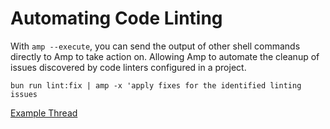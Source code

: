 # Automating Code Linting

With `amp --execute`, you can send the output of other shell commands directly to Amp to take action on. Allowing Amp to automate the cleanup of issues discovered by code linters configured in a project.

`bun run lint:fix | amp -x 'apply fixes for the identified linting issues`

[Example Thread](https://ampcode.com/threads/T-28cb7911-14bf-41c3-9605-8aff8cc7b85a)
